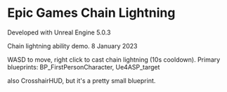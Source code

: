 # Epic Games Chain Lightning

Developed with Unreal Engine 5.0.3

Chain lightning ability demo. 8 January 2023

WASD to move, right click to cast chain lightning (10s cooldown). Primary blueprints: BP_FirstPersonCharacter, Ue4ASP_target

also CrosshairHUD, but it's a pretty small blueprint.

